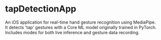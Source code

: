 # tapDetectionApp
An iOS application for real-time hand gesture recognition using MediaPipe. It detects 'tap' gestures with a Core ML model originally trained in PyTorch. Includes modes for both live inference and gesture data recording.
